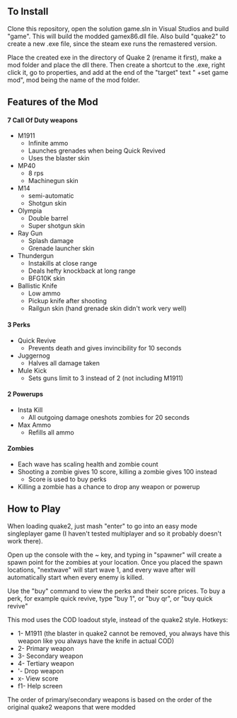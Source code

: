 ## To Install
Clone this repository, open the solution game.sln in Visual Studios and build "game". This will build the modded gamex86.dll file. Also build "quake2" to create a new .exe file, since the steam exe runs the remastered version.

Place the created exe in the directory of Quake 2 (rename it first), make a mod folder and place the dll there. 
Then create a shortcut to the .exe, right click it, go to properties, and add at the end of the "target" text " +set game mod", mod being the name of the mod folder.

## Features of the Mod
#### 7 Call Of Duty weapons
- M1911 
    - Infinite ammo
    - Launches grenades when being Quick Revived
    - Uses the blaster skin
- MP40
    - 8 rps
    - Machinegun skin
- M14
    - semi-automatic
    - Shotgun skin
- Olympia
    - Double barrel
    - Super shotgun skin
- Ray Gun
    - Splash damage
    - Grenade launcher skin
- Thundergun
    - Instakills at close range
    - Deals hefty knockback at long range
    - BFG10K skin
- Ballistic Knife
    - Low ammo
    - Pickup knife after shooting
    - Railgun skin (hand grenade skin didn't work very well)

#### 3 Perks
- Quick Revive
    - Prevents death and gives invincibility for 10 seconds
- Juggernog
    - Halves all damage taken
- Mule Kick
    - Sets guns limit to 3 instead of 2 (not including M1911)

#### 2 Powerups
- Insta Kill
    - All outgoing damage oneshots zombies for 20 seconds
- Max Ammo
    - Refills all ammo

#### Zombies
- Each wave has scaling health and zombie count
- Shooting a zombie gives 10 score, killing a zombie gives 100 instead
    - Score is used to buy perks
- Killing a zombie has a chance to drop any weapon or powerup

## How to Play
When loading quake2, just mash "enter" to go into an easy mode singleplayer game (I haven't tested multiplayer and so it probably doesn't work there).

Open up the console with the ~ key, and typing in "spawner" will create a spawn point for the zombies at your location. Once you placed the spawn locations, "nextwave" will start wave 1, and every wave after will automatically start when every enemy is killed.

Use the "buy" command to view the perks and their score prices. To buy a perk, for example quick revive, type "buy 1", or "buy qr", or "buy quick revive"

This mod uses the COD loadout style, instead of the quake2 style. Hotkeys:
* 1- M1911 (the blaster in quake2 cannot be removed, you always have this weapon like you always have the knife in actual COD)
* 2- Primary weapon
* 3- Secondary weapon
* 4- Tertiary weapon
* '- Drop weapon
* x- View score
* f1- Help screen

The order of primary/secondary weapons is based on the order of the original quake2 weapons that were modded

